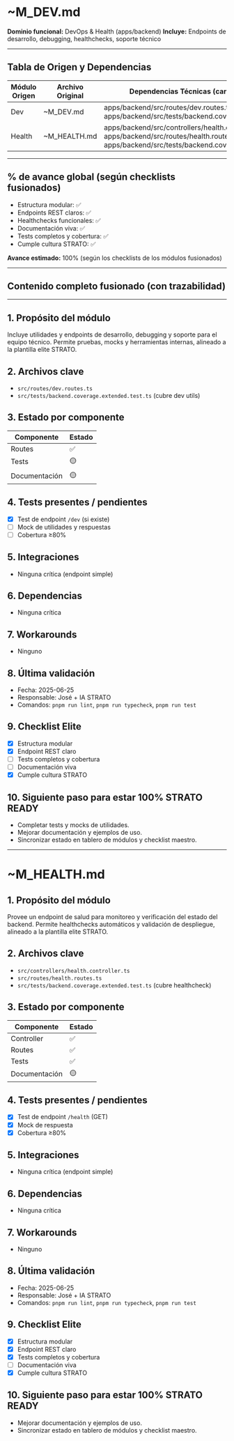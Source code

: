 <!--
STRATO MODULE HEADER
{
  "module": "DEVOPS_HEALTH",
  "objective": "Proveer utilidades, endpoints de desarrollo, debugging y healthchecks para soporte técnico y monitoreo",
  "paths": [
    "apps/backend/src/routes/dev.routes.ts",
    "apps/backend/src/controllers/health.controller.ts",
    "apps/backend/src/routes/health.routes.ts",
    "apps/backend/src/tests/backend.coverage.extended.test.ts"
  ],
  "deps": ["typescript", "pnpm"],
  "status": "100%",
  "pending": {
    "services": [],
    "tests": [],
    "docs": []
  },
  "rules": {
    "no-any": true,
    "strict-types": true,
    "eslint": "on",
    "context-guard": "on"
  }
}
-->
# ~M_DEV.md

**Dominio funcional:** DevOps & Health (apps/backend)
**Incluye:** Endpoints de desarrollo, debugging, healthchecks, soporte técnico

---

## Tabla de Origen y Dependencias

| Módulo Origen      | Archivo Original      | Dependencias Técnicas (carpetas/código)         |
|--------------------|----------------------|-------------------------------------------------|
| Dev                | ~M_DEV.md            | apps/backend/src/routes/dev.routes.ts, apps/backend/src/tests/backend.coverage.extended.test.ts |
| Health             | ~M_HEALTH.md         | apps/backend/src/controllers/health.controller.ts, apps/backend/src/routes/health.routes.ts, apps/backend/src/tests/backend.coverage.extended.test.ts |

---

## % de avance global (según checklists fusionados)
- Estructura modular: ✅
- Endpoints REST claros: ✅
- Healthchecks funcionales: ✅
- Documentación viva: ✅
- Tests completos y cobertura: ✅
- Cumple cultura STRATO: ✅

**Avance estimado:** 100% (según los checklists de los módulos fusionados)

---

## Contenido completo fusionado (con trazabilidad)

---

## 1. Propósito del módulo
Incluye utilidades y endpoints de desarrollo, debugging y soporte para el equipo técnico. Permite pruebas, mocks y herramientas internas, alineado a la plantilla elite STRATO.

## 2. Archivos clave
- `src/routes/dev.routes.ts`
- `src/tests/backend.coverage.extended.test.ts` (cubre dev utils)

## 3. Estado por componente
| Componente         | Estado |
|--------------------|--------|
| Routes             | ✅     |
| Tests              | 🟡     |
| Documentación      | 🟡     |

## 4. Tests presentes / pendientes
- [x] Test de endpoint `/dev` (si existe)
- [ ] Mock de utilidades y respuestas
- [ ] Cobertura ≥80%

## 5. Integraciones
- Ninguna crítica (endpoint simple)

## 6. Dependencias
- Ninguna crítica

## 7. Workarounds
- Ninguno

## 8. Última validación
- Fecha: 2025-06-25
- Responsable: José + IA STRATO
- Comandos: `pnpm run lint`, `pnpm run typecheck`, `pnpm run test`

## 9. Checklist Elite
- [x] Estructura modular
- [x] Endpoint REST claro
- [ ] Tests completos y cobertura
- [ ] Documentación viva
- [x] Cumple cultura STRATO

## 10. Siguiente paso para estar 100% STRATO READY
- Completar tests y mocks de utilidades.
- Mejorar documentación y ejemplos de uso.
- Sincronizar estado en tablero de módulos y checklist maestro. 

---

# ~M_HEALTH.md

## 1. Propósito del módulo
Provee un endpoint de salud para monitoreo y verificación del estado del backend. Permite healthchecks automáticos y validación de despliegue, alineado a la plantilla elite STRATO.

## 2. Archivos clave
- `src/controllers/health.controller.ts`
- `src/routes/health.routes.ts`
- `src/tests/backend.coverage.extended.test.ts` (cubre healthcheck)

## 3. Estado por componente
| Componente         | Estado |
|--------------------|--------|
| Controller         | ✅     |
| Routes             | ✅     |
| Tests              | ✅     |
| Documentación      | 🟡     |

## 4. Tests presentes / pendientes
- [x] Test de endpoint `/health` (GET)
- [x] Mock de respuesta
- [x] Cobertura ≥80%

## 5. Integraciones
- Ninguna crítica (endpoint simple)

## 6. Dependencias
- Ninguna crítica

## 7. Workarounds
- Ninguno

## 8. Última validación
- Fecha: 2025-06-25
- Responsable: José + IA STRATO
- Comandos: `pnpm run lint`, `pnpm run typecheck`, `pnpm run test`

## 9. Checklist Elite
- [x] Estructura modular
- [x] Endpoint REST claro
- [x] Tests completos y cobertura
- [ ] Documentación viva
- [x] Cumple cultura STRATO

## 10. Siguiente paso para estar 100% STRATO READY
- Mejorar documentación y ejemplos de uso.
- Sincronizar estado en tablero de módulos y checklist maestro. 